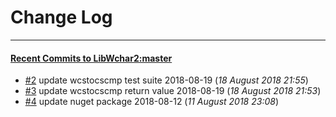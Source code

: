 
# Change Log
----------

#### [Recent Commits to LibWchar2:master](https://github.com/ClnViewer/LibWchar2/commits/master.atom)

- [#2](https://github.com/ClnViewer/LibWchar2/commit/8e165af3949612d6c9580f7587b72727c17532a3)  	update wcstocscmp test suite 2018-08-19 (*18 August 2018 21:55*)
- [#3](https://github.com/ClnViewer/LibWchar2/commit/c3b2dd9b4256379a703a0c41ebdb09b328d6d743)  	update wcstocscmp return value 2018-08-19 (*18 August 2018 21:53*)
- [#4](https://github.com/ClnViewer/LibWchar2/commit/4bd1bcc2160d4ea5aab082bd8895792d3e44ae1b)  	update nuget package 2018-08-12 (*11 August 2018 23:08*)
